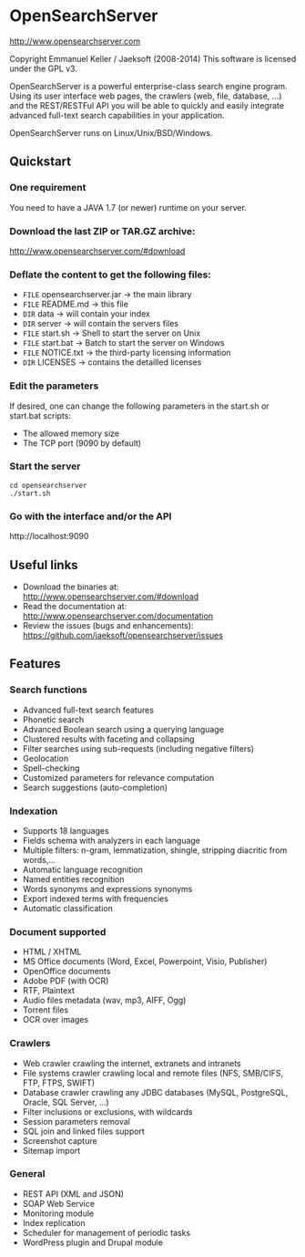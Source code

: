 OpenSearchServer
================
http://www.opensearchserver.com

Copyright Emmanuel Keller / Jaeksoft (2008-2014)
This software is licensed under the GPL v3.

OpenSearchServer is a powerful enterprise-class search engine program. Using its user interface web pages, the crawlers (web, file, database, ...) and the REST/RESTFul API you will be able to quickly and easily integrate advanced full-text search capabilities in your application.

OpenSearchServer runs on Linux/Unix/BSD/Windows.

Quickstart
----------
### One requirement
You need to have a JAVA 1.7 (or newer) runtime on your server.

### Download the last ZIP or TAR.GZ archive:
http://www.opensearchserver.com/#download

### Deflate the content to get the following files:
- ```FILE``` opensearchserver.jar -> the main library
- ```FILE``` README.md -> this file
- ```DIR``` data -> will contain your index
- ```DIR``` server -> will contain the servers files
- ```FILE``` start.sh -> Shell to start the server on Unix
- ```FILE``` start.bat -> Batch to start the server on Windows
- ```FILE``` NOTICE.txt -> the third-party licensing information
- ```DIR``` LICENSES -> contains the detailled licenses

### Edit the parameters 
If desired, one can change the following parameters in the start.sh or start.bat scripts:
- The allowed memory size
- The TCP port (9090 by default)

### Start the server
```
cd opensearchserver
./start.sh
```

### Go with the interface and/or the API
http://localhost:9090

Useful links
------------
+ Download the binaries at: http://www.opensearchserver.com/#download
+ Read the documentation at: http://www.opensearchserver.com/documentation 
+ Review the issues (bugs and enhancements): https://github.com/jaeksoft/opensearchserver/issues

Features
--------
### Search functions
- Advanced full-text search features
- Phonetic search
- Advanced Boolean search using a querying language
- Clustered results with faceting and collapsing
- Filter searches using sub-requests (including negative filters)
- Geolocation
- Spell-checking
- Customized parameters for relevance computation
- Search suggestions (auto-completion)

### Indexation
- Supports 18 languages
- Fields schema with analyzers in each language
- Multiple filters: n-gram, lemmatization, shingle, stripping diacritic from words,…
- Automatic language recognition
- Named entities recognition
- Words synonyms and expressions synonyms
- Export indexed terms with frequencies
- Automatic classification

### Document supported
- HTML / XHTML
- MS Office documents (Word, Excel, Powerpoint, Visio, Publisher)
- OpenOffice documents
- Adobe PDF (with OCR)
- RTF, Plaintext
- Audio files metadata (wav, mp3, AIFF, Ogg)
- Torrent files
- OCR over images

### Crawlers
- Web crawler crawling the internet, extranets and intranets
- File systems crawler crawling local and remote files (NFS, SMB/CIFS, FTP, FTPS, SWIFT)
- Database crawler crawling any JDBC databases (MySQL, PostgreSQL, Oracle, SQL Server, …)
- Filter inclusions or exclusions, with wildcards
- Session parameters removal
- SQL join and linked files support
- Screenshot capture
- Sitemap import

### General
- REST API (XML and JSON)
- SOAP Web Service
- Monitoring module
- Index replication
- Scheduler for management of periodic tasks
- WordPress plugin and Drupal module
